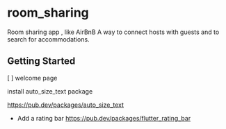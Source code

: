 # room_sharing

Room sharing app , like AirBnB
A way to connect hosts with guests and to search for accommodations.

## Getting Started
[ ] welcome page

install auto_size_text package

https://pub.dev/packages/auto_size_text

- Add a rating bar
  https://pub.dev/packages/flutter_rating_bar 
 